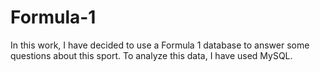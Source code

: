 # Formula-1
 In this work, I have decided to use a Formula 1 database to answer some questions about this sport. To analyze this data, I have used MySQL.
